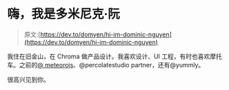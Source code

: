 # 嗨，我是多米尼克·阮

> 原文:[https://dev.to/domyen/hi-im-dominic-nguyen](https://dev.to/domyen/hi-im-dominic-nguyen)

我住在旧金山，在 Chroma 做产品设计。我喜欢设计、UI 工程，有时也喜欢摩托车。之前的[@ meteorojs](https://dev.to/meteorjs)、@percolatestudio partner，还有@yummly。

很高兴见到你。